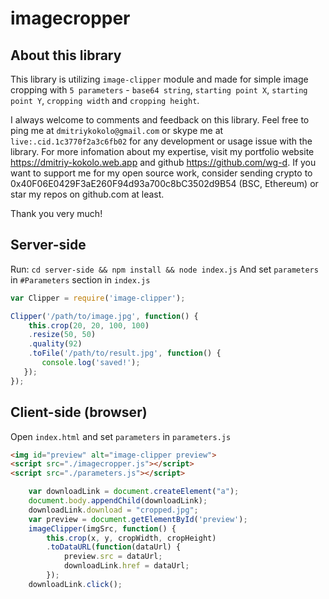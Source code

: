 # imagecropper

## About this library

This library is utilizing `image-clipper` module and made for simple image cropping with `5 parameters` - `base64 string`, `starting point X`, `starting point Y`, `cropping width` and `cropping height`.

I always welcome to comments and feedback on this library. 
Feel free to ping me at `dmitriykokolo@gmail.com` or skype me at `live:.cid.1c3770f2a3c6fb02` for any development or usage issue with the library.
For more infomation about my expertise, visit my portfolio website https://dmitriy-kokolo.web.app and github https://github.com/wg-d.
If you want to support me for my open source work, consider sending crypto to 0x40F06E0429F3aE260F94d93a700c8bC3502d9B54 (BSC, Ethereum) or star my repos on github.com at least. 

Thank you very much!

## Server-side
Run:
`cd server-side && npm install && node index.js`
And set `parameters` in `#Parameters` section in `index.js`

```js
var Clipper = require('image-clipper');

Clipper('/path/to/image.jpg', function() {
    this.crop(20, 20, 100, 100)
    .resize(50, 50)
    .quality(92)
    .toFile('/path/to/result.jpg', function() {
       console.log('saved!');
   });
});
```

## Client-side (browser)
Open `index.html` and set `parameters` in `parameters.js`

```html
<img id="preview" alt="image-clipper preview">
<script src="./imagecropper.js"></script>
<script src="./parameters.js"></script>
```

```js
    var downloadLink = document.createElement("a");
    document.body.appendChild(downloadLink);
    downloadLink.download = "cropped.jpg";
    var preview = document.getElementById('preview');
    imageClipper(imgSrc, function() {
        this.crop(x, y, cropWidth, cropHeight)  
        .toDataURL(function(dataUrl) {
            preview.src = dataUrl;
            downloadLink.href = dataUrl;
        });
    downloadLink.click();
```
